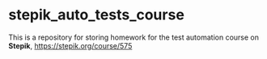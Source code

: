 # stepik_auto_tests_course
This is a repository for storing homework for the test automation course on **Stepik**, https://stepik.org/course/575
